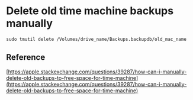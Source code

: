 # Delete old time machine backups manually

`sudo tmutil delete /Volumes/drive_name/Backups.backupdb/old_mac_name`

## Reference
[https://apple.stackexchange.com/questions/39287/how-can-i-manually-delete-old-backups-to-free-space-for-time-machine](https://apple.stackexchange.com/questions/39287/how-can-i-manually-delete-old-backups-to-free-space-for-time-machine)
